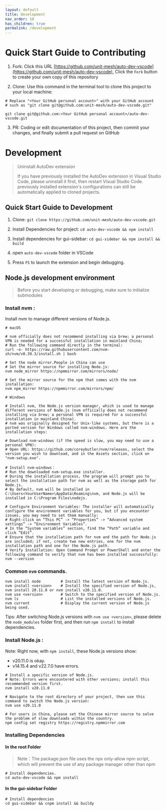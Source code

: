 ```yaml
---
layout: default
title: Development
nav_order: 10
has_children: true
permalink: /development
---
```




# Quick Start Guide to Contributing


1. Fork: Click this URL [https://github.com/unit-mesh/auto-dev-vscode](https://github.com/unit-mesh/auto-dev-vscode), Click the `Fork` button to create your own copy of this repository

2. Clone: Use this command in the terminal tool to clone this project to your local machine: 

```
# Replace "<Your GitHub personal account>" with your GitHub account
# such as "git clone git@github.com:unit-mesh/auto-dev-vscode.git"

git clone git@github.com:<Your GitHub personal account>/auto-dev-vscode.git
```

3. PR: Coding or edit documentation of this project, then commit your changes, and finally submit a pull request on GitHub


# Development
> Uninstall AutoDev extension
>
>If you have previously installed the AutoDev extension in Visual Studio Code, please uninstall it first, then restart Visual Studio Code.
>previously installed extension's configurations can still be automatically applied to cloned projects.

## Quick Start Guide to Development

1. Clone: `git clone https://github.com/unit-mesh/auto-dev-vscode.git`

2. Install Dependencies for project: `cd auto-dev-vscode && npm install`

3. Install dependencies for gui-sidebar: `cd gui-sidebar && npm install && build`

4. open `auto-dev-vscode` folder in VSCode

5. Press `F5` to launch the extension and begin debugging.



## Node.js development environment

> Before you start developing or debugging, make sure to initialize submodules


### Install nvm : 

Install nvm to manage different versions of Node.js.


```
# macOS 

# nvm officially does not recommend installing via brew; a personal VPN is needed for a successful installation in mainland China; 
# Run the following command directly in the terminal:
curl -o- https://raw.githubusercontent.com/nvm-sh/nvm/v0.39.3/install.sh | bash

# Set the node mirror.People in China can use
# Set the mirror source for installing Node.js:
nvm node_mirror https://npmmirror.com/mirrors/node/ 

# Set the mirror source for the npm that comes with the nvm installation:
nvm npm_mirror https://npmmirror.com/mirrors/npm/
```


```
# Windows

# Install nvm, the Node.js version manager, which is used to manage different versions of Node.js (nvm officially does not recommend installing via brew; a personal VPN is required for a successful installation in mainland China).
# nvm was originally designed for Unix-like systems, but there is a ported version for Windows called nvm-windows. Here are the installation steps: 

# Download nvm-windows (if the speed is slow, you may need to use a personal VPN):
# Open URL: https://github.com/coreybutler/nvm/releases, select the version you wish to download, and in the Assets section, click on "nvm-setup.exe".

# Install nvm-windows：
# Run the downloaded nvm-setup.exe installer.
# During the installation process, the program will prompt you to select the installation path for nvm as well as the storage path for Node.js.
# By default, nvm will be installed in C:\Users<YourUserName>\AppData\Roaming\nvm, and Node.js will be installed in C:\Program Files\nodejs.

# Configure Environment Variables: The installer will automatically configure the environment variables for you, but if you encounter issues, you may need to set them manually:
# Right-click on “This PC” -> “Properties” -> “Advanced system settings” -> “Environment Variables”.
# In the “System variables” section, find the “Path” variable and click “Edit”.
# Ensure that the installation path for nvm and the path for Node.js are included; if not, create two new entries, one for the nvm installation path and one for the Node.js path.
# Verify Installation: Open Command Prompt or PowerShell and enter the following command to verify that nvm has been installed successfully:
nvm --version
```

### Common `nvm` commands.

```
nvm install node         # Install the latest version of Node.js.
nvm install <version>    # Install the specified version of Node.js, nvm install 20.11.0 or nvm install v20.11.0.
nvm use <version>        # Switch to the specified version of Node.js.
nvm ls                   # List the installed versions of Node.js.
nvm current              # Display the current version of Node.js being used.
```

Tips: After switching Node.js versions with `nvm use <version>`, please delete the `node_modules` folder first, and then run `npm install` to install dependencies.


### Install Node.js : 

Note: Right now, with `npm install`, these Node.js versions show:
 - v20.11.0 is okay.
 - v14.15.4 and v22.7.0 have errors.

```
# Install a specific version of Node.js.
# Note: Errors were encountered with other versions; install this recommended version first.
nvm install v20.11.0

# Navigate to the root directory of your project, then use this command to switch the Node.js version:
nvm use v20.11.0

# For users in China, please set the Chinese mirror source to solve the problem of slow downloads within the country.
npm config set registry https://registry.npmmirror.com
```

### Installing Dependencies

#### In the root Folder

> Note：The package.json file uses the npx only-allow npm script, which will prevent the use of any package manager other than npm

```
# Install dependencies.
cd auto-dev-vscode && npm install
```


#### In the gui-sidebar Folder

```
# Install dependencies
cd gui-sidebar && cnpm install && buildy
```

